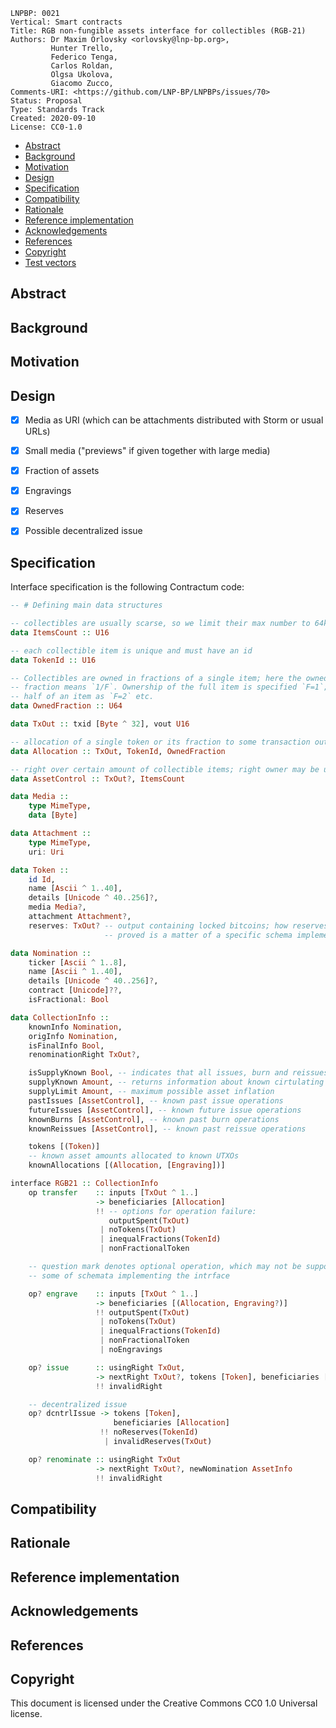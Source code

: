 ```
LNPBP: 0021
Vertical: Smart contracts
Title: RGB non-fungible assets interface for collectibles (RGB-21)
Authors: Dr Maxim Orlovsky <orlovsky@lnp-bp.org>,
         Hunter Trello,
         Federico Tenga,
         Carlos Roldan,
         Olgsa Ukolova,
         Giacomo Zucco,
Comments-URI: <https://github.com/LNP-BP/LNPBPs/issues/70>
Status: Proposal
Type: Standards Track
Created: 2020-09-10
License: CC0-1.0
```

- [Abstract](#abstract)
- [Background](#background)
- [Motivation](#motivation)
- [Design](#design)
- [Specification](#specification)
- [Compatibility](#compatibility)
- [Rationale](#rationale)
- [Reference implementation](#reference-implementation)
- [Acknowledgements](#acknowledgements)
- [References](#references)
- [Copyright](#copyright)
- [Test vectors](#test-vectors)


## Abstract


## Background


## Motivation


## Design

- [x] Media as URI (which can be attachments distributed with Storm or usual URLs)
- [x] Small media ("previews" if given together with large media)
- [x] Fraction of assets
- [x] Engravings
- [x] Reserves
- [x] Possible decentralized issue


## Specification

Interface specification is the following Contractum code:

```haskell
-- # Defining main data structures

-- collectibles are usually scarse, so we limit their max number to 64k
data ItemsCount :: U16

-- each collectible item is unique and must have an id
data TokenId :: U16

-- Collectibles are owned in fractions of a single item; here the owned
-- fraction means `1/F`. Ownership of the full item is specified `F=1`;
-- half of an item as `F=2` etc.
data OwnedFraction :: U64

data TxOut :: txid [Byte ^ 32], vout U16

-- allocation of a single token or its fraction to some transaction output
data Allocation :: TxOut, TokenId, OwnedFraction

-- right over certain amount of collectible items; right owner may be unknown
data AssetControl :: TxOut?, ItemsCount

data Media ::
    type MimeType,
    data [Byte]

data Attachment ::
    type MimeType,
    uri: Uri

data Token ::
    id Id,
    name [Ascii ^ 1..40],
    details [Unicode ^ 40..256]?,
    media Media?,
    attachment Attachment?,
    reserves: TxOut? -- output containing locked bitcoins; how reserves are
                     -- proved is a matter of a specific schema implementation

data Nomination :: 
    ticker [Ascii ^ 1..8],
    name [Ascii ^ 1..40],
    details [Unicode ^ 40..256]?,
    contract [Unicode]??,
    isFractional: Bool

data CollectionInfo ::
    knownInfo Nomination,
    origInfo Nomination,
    isFinalInfo Bool,
    renominationRight TxOut?,

    isSupplyKnown Bool, -- indicates that all issues, burn and reissues are known
    supplyKnown Amount, -- returns information about known cirtulating supply
    supplyLimit Amount, -- maximum possible asset inflation
    pastIssues [AssetControl], -- known past issue operations
    futureIssues [AssetControl], -- known future issue operations
    knownBurns [AssetControl], -- known past burn operations
    knownReissues [AssetControl], -- known past reissue operations

    tokens [(Token)]
    -- known asset amounts allocated to known UTXOs
    knownAllocations [(Allocation, [Engraving])]

interface RGB21 :: CollectionInfo
    op transfer    :: inputs [TxOut ^ 1..] 
                   -> beneficiaries [Allocation]
                   !! -- options for operation failure:
                      outputSpent(TxOut)
                    | noTokens(TxOut)
                    | inequalFractions(TokenId)
                    | nonFractionalToken

    -- question mark denotes optional operation, which may not be supported by 
    -- some of schemata implementing the intrface

    op? engrave    :: inputs [TxOut ^ 1..] 
                   -> beneficiaries [(Allocation, Engraving?)]
                   !! outputSpent(TxOut)
                    | noTokens(TxOut)
                    | inequalFractions(TokenId)
                    | nonFractionalToken
                    | noEngravings

    op? issue      :: usingRight TxOut, 
                   -> nextRight TxOut?, tokens [Token], beneficiaries [Allocation]
                   !! invalidRight

    -- decentralized issue
    op? dcntrlIssue -> tokens [Token], 
                       beneficiaries [Allocation]
                    !! noReserves(TokenId)
                     | invalidReserves(TxOut)

    op? renominate :: usingRight TxOut 
                   -> nextRight TxOut?, newNomination AssetInfo
                   !! invalidRight
```

## Compatibility


## Rationale


## Reference implementation


## Acknowledgements


## References


## Copyright

This document is licensed under the Creative Commons CC0 1.0 Universal license.
